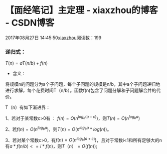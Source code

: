 # 【面经笔记】主定理 - xiaxzhou的博客 - CSDN博客





2017年08月27日 14:45:50[xiaxzhou](https://me.csdn.net/xiaxzhou)阅读数：199








### 递归式：



$T(n)=aT(n/b)+f(n)$



- 含义： 




> 
将规模n的问题分为a个子问题，每个子问题的规模是n/b，其中a个子问题递归地进行求解，每个花费时间T（n/b）。函数f(n)包含了问题分解和子问题解合并的代价。
   

  T（n）有如下渐进界：


1、若对于某常数c>0有 ： $f(n)=O(n^{log_b(a-c)})$，则$T(n)=O(n^{log_ba})$

2、若$f(n)=O(n^{log_ba})$，则$T(n) = O(n^{log_ba}*log(n))$。

3、若对某个常数c>0，有$f(n)=O(n^{log_b(a+c)})$，且对于常数i<1和所有足够大的n有$a*f(n/b)<=i*f(n)$，则$T（n）=O(f(n))$;



